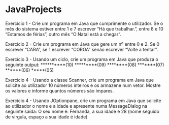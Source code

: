 # JavaProjects

Exercício 1 - Crie um programa em Java que 
              cumprimente o utilizador. Se o mês do sistema estiver entre 1 e 7 escrever 
              “Há que trabalhar.”, entre 8 e 10 “Estamos de férias”, outro mês 
              “O Natal está a chegar”.

Exercício 2 - Crie um programa em Java que gere um 
    nº entre 0 e 2. Se 0 escrever “CARA”, se 1 escrever “COROA” senão escrever 
    “Volte a tentar”.

Exercício 3 - Usando um ciclo, crie um programa em Java que produza o seguinte output:
**********(10)
*********(09)
********(08)
*******(07)
******(06)
*****(05)

Exercício 4 - Usando a classe Scanner, crie um programa em Java que solicite ao 
    utilizador 10 números inteiros e os armazene num vetor. 
    Mostre os valores e informe quantos números são ímpares.
    
   Exercício 4 - Usando JOptionpane, crie um programa em Java que solicite ao utilizador o 
    nome e a idade e apresente numa MessageDialog na seguinte saída: O seu nome é: Fernanda, a sua idade é 28 (nome seguido de virgula, espaço a 
    sua idade é idade)
